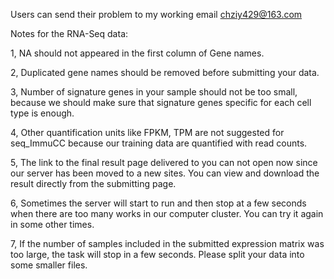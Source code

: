 
Users can send their problem to my working email chziy429@163.com


Notes for the RNA-Seq data:

1, NA should not appeared in the first column of Gene names.

2, Duplicated gene names should be removed before submitting your data.

3, Number of signature genes in your sample should not be too small, because we should make sure that signature genes specific for each cell type is enough.

4, Other quantification units like FPKM, TPM are not suggested for seq_ImmuCC because our training data are quantified with read counts.

5, The link to the final result page delivered to you can not open now since our server has been moved to a new sites. You can view and download the result directly from the submitting page.

6, Sometimes the server will start to run and then stop at a few seconds when there are too many works in our computer cluster. You can try it again in some other times.

7, If the number of samples included in the submitted expression matrix was too large, the task will stop in a few seconds. Please split your data into some smaller files.


